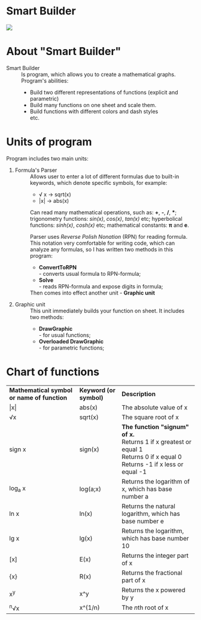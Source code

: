# Smart Builder
<!--![](https://pp.vk.me/c628323/v628323649/1e19d/Nu03aCp-PkU.jpg)-->
<img src="https://pp.vk.me/c628324/v628324649/224ee/x9U4wMQ0K-c.jpg">

<html>
<body>
<h1>About "Smart Builder"</h1>

<dl>
<dt>Smart Builder</dt>
<dd>Is program, which allows you to create a mathematical graphs. Program's abilities:
<ul>
<li>Build two different representations of functions (explicit and parametric)</li>
<li>Build many functions on one sheet and scale them.</li>
<li>Build functions with different colors and dash styles</li>
etc.
</ul>
</dd>
</dl>
<h1>Units of program</h1>
<p>Program includes two main units:</p>
<ol>
<li>
<dl>
<dt>Formula's Parser</dt>
<dd>Allows user to enter a lot of different formulas due to built-in keywords, which denote specific symbols, for example:
<ul>
<li>&radic; x &rarr; sqrt(x)</li>
<li>|x| &rarr; abs(x)</li>
</ul>
<p>Can read many mathematical operations, such as: <b>+</b>, <b>-</b>, <b>/</b>, <b>*</b>; trigonometry functions: <i>sin(x)</i>, <i>cos(x)</i>, <i>tan(x)</i> etc; hyperbolical functions: <i>sinh(x)</i>, <i>cosh(x)</i> etc; mathematical constants: <b>&pi;</b> and <b>e</b>.</p>
<p>Parser uses <i>Reverse Polish Nonation</i> (RPN) for reading formula. This notation very comfortable for writing code, which can analyze any formulas, so I has written two methods in this program:
<ul>
<li><b>ConvertToRPN</b></li> - converts usual formula to RPN-formula;
<li><b>Solve</b></li> - reads RPN-formula and expose digits in formula;
</ul>
Then comes into effect another unit - <b>Graphic unit</b>
</p>
</dd>
</dl>
</li>
<li>
<dl>
<dt>Graphic unit</dt>
<dd>This unit immediately builds your function on sheet. It includes two methods:
<ul>
<li><b>DrawGraphic</b></li> - for usual functions;
<li><b>Overloaded DrawGraphic</b></li> - for parametric functions;
</ul>
</dd>
</dl>
</li>
</ol>
<h1>Chart of functions</h1>
<table>
<tr>
<td><b>Mathematical symbol or name of function</b></td>
<td><b>Keyword (or symbol)</b></td>
<td><b>Description</b></td>
</tr>
<tr>
<td>|x|</td>
<td>abs(x)</td>
<td>The absolute value of x</td>
</tr>
<tr>
<td>&radic;x</td>
<td>sqrt(x)</td>
<td>The square root of x</td>
</tr>
<tr>
<td>sign x</td>
<td>sign(x)</td>
<td><b>The function "signum" of x.</b><br>
Returns 1 if x greatest or equal 1<br>
Returns 0 if x equal 0<br>
Returns -1 if x less or equal -1
</td>
</tr>
<tr>
<td>log<sub>a</sub> x</td>
<td>log(a;x)</td>
<td>Returns the logarithm of x, which has base number a</td>
</tr>
<tr>
<td>ln x</td>
<td>ln(x)</td>
<td>Returns the natural logarithm, which has base number e</td>
</tr>
<tr>
<td>lg x</td>
<td>lg(x)</td>
<td>Returns the logarithm, which has base number 10</td>
</tr>
<tr>
<td>[x]</td>
<td>E(x)</td>
<td>Returns the integer part of x</td>
</tr>
<tr>
<td>{x}</td>
<td>R(x)</td>
<td>Returns the fractional part of x</td>
</tr>
<tr>
<td>x<sup>y</sup></td>
<td>x^y</td>
<td>Returns the x powered by y</td>
</tr>
<tr>
<td><sup>n</sup>&radic;x</td>
<td>x^(1/n)</td>
<td>The <i>n</i>th root of x</td>
</tr>
</table>
</body>
</html>
